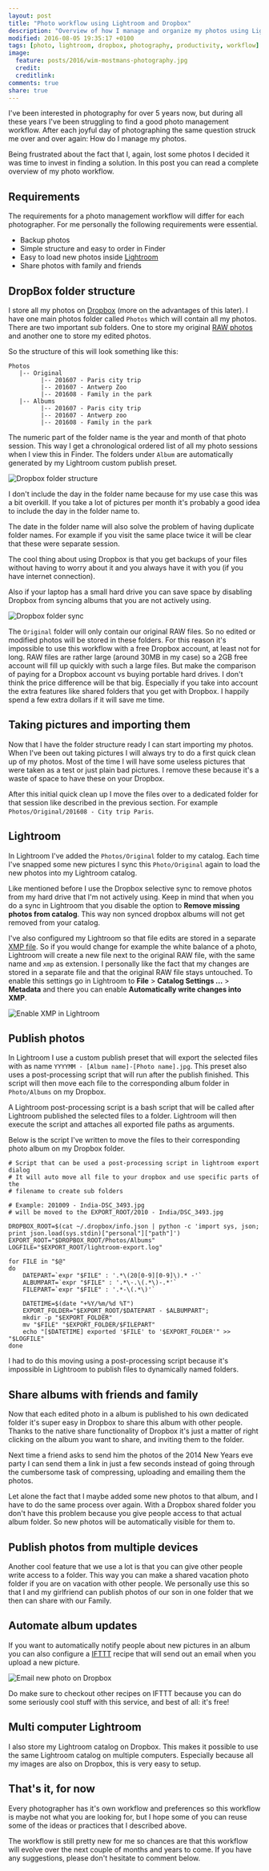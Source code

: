 ```yaml
---
layout: post
title: "Photo workflow using Lightroom and Dropbox"
description: "Overview of how I manage and organize my photos using Lightroom and DropBox."
modified: 2016-08-05 19:35:17 +0100
tags: [photo, lightroom, dropbox, photography, productivity, workflow]
image:
  feature: posts/2016/wim-mostmans-photography.jpg
  credit:
  creditlink:
comments: true
share: true
---
```

I've been interested in photography for over 5 years now, but during all these years I've been struggling to find a good photo management workflow. After each joyful day of photographing the same question struck me over and over again: How do I manage my photos.


Being frustrated about the fact that I, again, lost some photos I decided it was time to invest in finding a solution. In this post you can read a complete overview of my photo workflow.

## Requirements
The requirements for a photo management workflow will differ for each photographer. For me personally the following requirements were essential.

* Backup photos
* Simple structure and easy to order in Finder
* Easy to load new photos inside [Lightroom](https://lightroom.adobe.com/)
* Share photos with family and friends

## DropBox folder structure
I store all my photos on [Dropbox](https://www.dropbox.com/) (more on the advantages of this later). I have one main photos folder called `Photos` which will contain all my photos. There are two important sub folders. One to store my original [RAW photos](https://en.wikipedia.org/wiki/Raw_image_format) and another one to store my edited photos.

So the structure of this will look something like this:

```
Photos
   |-- Original
         |-- 201607 - Paris city trip
         |-- 201607 - Antwerp Zoo
         |-- 201608 - Family in the park
   |-- Albums
         |-- 201607 - Paris city trip
         |-- 201607 - Antwerp zoo
         |-- 201608 - Family in the park
```

The numeric part of the folder name is the year and month of that photo session. This way I get a chronological ordered list of all my photo sessions when I view this in Finder.
The folders under `Album` are automatically generated by my Lightroom custom publish preset.

![Dropbox folder structure](/images/posts/2016/photo-workflow-dropbox-folder-structure.jpg)

I don't include the day in the folder name because for my use case this was a bit overkill. If you take a lot of pictures per month it's probably a good idea to include the day in the folder name to.

The date in the folder name will also solve the problem of having duplicate folder names. For example if you visit the same place twice it will be clear that these were separate session.

The cool thing about using Dropbox is that you get backups of your files without having to worry about it and you always have it with you (if you have internet connection).

Also if your laptop has a small hard drive you can save space by disabling Dropbox from syncing albums that you are not actively using.

![Dropbox folder sync](/images/posts/2016/photo-workflow-dropbox-sync.jpg)

The `Original` folder will only contain our original RAW files. So no edited or modified photos will be stored in these folders. For this reason it's impossible to use this workflow with a free Dropbox account, at least not for long. RAW files are rather large (around 30MB in my case) so a 2GB free account will fill up quickly with such a large files.
But make the comparison of paying for a Dropbox account vs buying portable hard drives. I don't think the price difference will be that big. Especially if you take into account the extra features like shared folders that you get with Dropbox. I happily spend a few extra dollars if it will save me time.

## Taking pictures and importing them
Now that I have the folder structure ready I can start importing my photos.
When I've been out taking pictures I will always try to do a first quick clean up of my photos. Most of the time I will have some useless pictures that were taken as a test or just plain bad pictures. I remove these because it's a waste of space to have these on your Dropbox.

After this initial quick clean up I move the files over to a dedicated folder for that session like described in the previous section. For example `Photos/Original/201608 - City trip Paris`.

## Lightroom
In Lightroom I've added the `Photos/Original` folder to my catalog. Each time I've snapped some new pictures I sync this `Photo/Original` again to load the new photos into my Lightroom catalog.

Like mentioned before I use the Dropbox selective sync to remove photos from my hard drive that I'm not actively using. Keep in mind that when you do a sync in Lightroom that you disable the option to **Remove missing photos from catalog**. This way non synced dropbox albums will not get removed from your catalog.

I've also configured my Lightroom so that file edits are stored in a separate [XMP file](https://www.adobe.com/products/xmp.html). So if you would change for example the white balance of a photo, Lightroom will create a new file next to the original RAW file, with the same name and `xmp` as extension.
I personally like the fact that my changes are stored in a separate file and that the original RAW file stays untouched. To enable this settings go in Lightroom to **File** > **Catalog Settings ...** > **Metadata** and there you can enable **Automatically write changes into XMP**.

![Enable XMP in Lightroom](/images/posts/2016/photo-workflow-use-xmp-in-lightroom.jpg)

## Publish photos
In Lightroom I use a custom publish preset that will export the selected files with as name `YYYYMM - [Album name]-[Photo name].jpg`. This preset also uses a post-processing script that will run after the publish finished. This script will then move each file to the corresponding album folder in `Photo/Albums` on my Dropbox.

A Lightroom post-processing script is a bash script that will be called after Lightroom published the selected files to a folder. Lightroom will then execute the script and attaches all exported file paths as arguments.

Below is the script I've written to move the files to their corresponding photo album on my Dropbox folder.

```
# Script that can be used a post-processing script in lightroom export dialog
# It will auto move all file to your dropbox and use specific parts of the
# filename to create sub folders

# Example: 201009 - India-DSC_3493.jpg
# will be moved to the EXPORT_ROOT/2010 - India/DSC_3493.jpg

DROPBOX_ROOT=$(cat ~/.dropbox/info.json | python -c 'import sys, json; print json.load(sys.stdin)["personal"]["path"]')
EXPORT_ROOT="$DROPBOX_ROOT/Photos/Albums"
LOGFILE="$EXPORT_ROOT/lightroom-export.log"

for FILE in "$@"
do
    DATEPART=`expr "$FILE" : '.*\(20[0-9][0-9]\).* -'`
    ALBUMPART=`expr "$FILE" : '.*\-.\(.*\)-.*'`
    FILEPART=`expr "$FILE" : '.*-\(.*\)'`

    DATETIME=$(date "+%Y/%m/%d %T")
    EXPORT_FOLDER="$EXPORT_ROOT/$DATEPART - $ALBUMPART";
    mkdir -p "$EXPORT_FOLDER"
    mv "$FILE" "$EXPORT_FOLDER/$FILEPART"
    echo "[$DATETIME] exported '$FILE' to '$EXPORT_FOLDER'" >> "$LOGFILE"
done
```

I had to do this moving using a post-processing script because it's impossible in Lightroom to publish files to dynamically named folders.

## Share albums with friends and family
Now that each edited photo in a album is published to his own dedicated folder it's super easy in Dropbox to share this album with other people. Thanks to the native share functionality of Dropbox it's just a matter of right clicking on the album you want to share, and inviting them to the folder.

Next time a friend asks to send him the photos of the 2014 New Years eve party I can send them a link in just a few seconds instead of going through the cumbersome task of compressing, uploading and emailing them the photos.

Let alone the fact that I maybe added some new photos to that album, and I have to do the same process over again. With a Dropbox shared folder you don't have this problem because you give people access to that actual album folder. So new photos will be automatically visible for them to.

## Publish photos from multiple devices
Another cool feature that we use a lot is that you can give other people write access to a folder. This way you can make a shared vacation photo folder if you are on vacation with other people.
We personally use this so that I and my girlfriend can publish photos of our son in one folder that we then can share with our Family.

## Automate album updates
If you want to automatically notify people about new pictures in an album you can also configure a [IFTTT](https://ifttt.com) recipe that will send out an email when you upload a new picture.

![Email new photo on Dropbox](/images/posts/2016/dropbox-email-new-photo.jpg)

Do make sure to checkout other recipes on IFTTT because you can do some seriously cool stuff with this service, and best of all: it's free!

## Multi computer Lightroom
I also store my Lightroom catalog on Dropbox. This makes it possible to use the same Lightroom catalog on multiple computers. Especially because all my images are also on Dropbox, this is very easy to setup.

## That's it, for now
Every photographer has it's own workflow and preferences so this workflow is maybe not what you are looking for, but I hope some of you can reuse some of the ideas or practices that I described above.

The workflow is still pretty new for me so chances are that this workflow will evolve over the next couple of months and years to come. If you have any suggestions, please don't hesitate to comment below.
